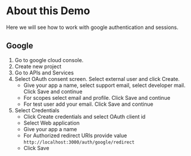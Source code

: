 # About this Demo

Here we will see how to work with google authentication and sessions.

## Google

1. Go to google cloud console.
2. Create new project
3. Go to APIs and Services
4. Select OAuth consent screen. Select external user and click Create.
   - Give your app a name, select support email, select developer mail. Click Save and continue
   - For scopes select email and profile. Click Save and continue
   - For test user add your email. Click Save and continue
5. Select Credentials
   - Click Create credentials and select OAuth client id
   - Select Web application
   - Give your app a name
   - For Authorized redirect URIs provide value `http://localhost:3000/auth/google/redirect`
   - Click Save
